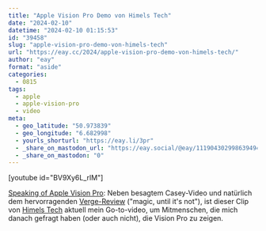 ```yaml
---
title: "Apple Vision Pro Demo von Himels Tech"
date: "2024-02-10"
datetime: "2024-02-10 01:15:53"
id: "39458"
slug: "apple-vision-pro-demo-von-himels-tech"
url: "https://eay.cc/2024/apple-vision-pro-demo-von-himels-tech/"
author: "eay"
format: "aside"
categories:
  - 0815
tags:
  - apple
  - apple-vision-pro
  - video
meta:
  - geo_latitude: "50.973839"
  - geo_longitude: "6.682998"
  - yourls_shorturl: "https://eay.li/3pr"
  - _share_on_mastodon_url: "https://eay.social/@eay/111904302998639494"
  - _share_on_mastodon: "0"
---
```


\[youtube id="BV9Xy6L\_rlM"\]

[Speaking of Apple Vision Pro](https://eay.cc/2024/status-2024-02-09-2247/): Neben besagtem Casey-Video und natürlich dem hervorragenden [Verge-Review](https://www.theverge.com/24054862/apple-vision-pro-review-vr-ar-headset-features-price) ("magic, until it's not"), ist dieser Clip von [Himels Tech](https://youtube.com/@himelstech) aktuell mein Go-to-video, um Mitmenschen, die mich danach gefragt haben (oder auch nicht), die Vision Pro zu zeigen.
